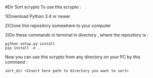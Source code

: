 #Dir Sort scrypto
 To use this scrypto :

 1)Download Python 3.4 or newer

 2)Clone this repository somewhere to your computer

 3)Do these commands in terminal in directory , where the repository is :

    python setup.py install
    pip install -e .

Now you can use this scrypto from any directory on your PC by this command : 
    
    sort_dir <Insert here path to directory you want to sort>